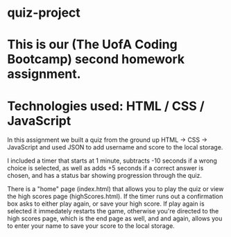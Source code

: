 # quiz-project
<h1>This is our
(The UofA Coding Bootcamp)
second homework assignment.</h1>
<h1>Technologies used: HTML / CSS / JavaScript</h1>
<p>
  In this assignment we built a quiz from the ground up HTML -> CSS -> JavaScript and used JSON to add username and score to the local storage.
  
  I included a timer that starts at 1 minute, subtracts -10 seconds if a wrong choice is selected, as well as adds +5 seconds if a correct answer is chosen, and has a status bar showing progression through the quiz.
  
  There is a "home" page (index.html) that allows you to play the quiz or view the high scores page (highScores.html). If the timer runs out a confirmation box asks to either play again, or save your high score. If play again is selected it immedately restarts the game, otherwise you're directed to the high scores page, which is the end page as well, and and again, allows you to enter your name to save your score to the local storage. 
